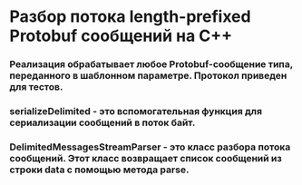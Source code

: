 # Разбор потока length-prefixed Protobuf сообщений на C++
### Реализация обрабатывает любое Protobuf-сообщение типа, переданного в шаблонном параметре. Протокол приведен для тестов.
### serializeDelimited - это вспомогательная функция для сериализации сообщений в поток байт.
### DelimitedMessagesStreamParser - это класс разбора потока сообщений. Этот класс возвращает список сообщений из строки data с помощью метода parse.
